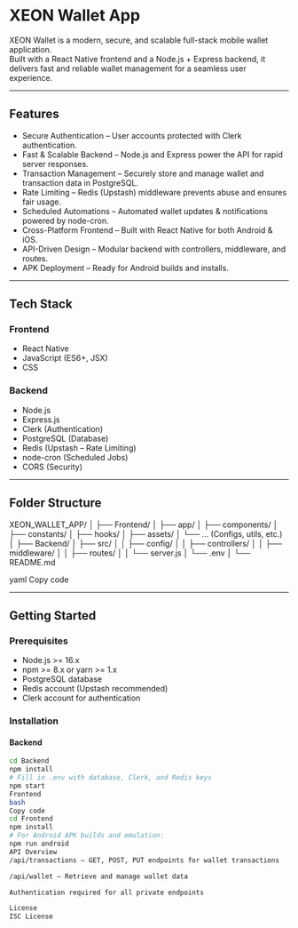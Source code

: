 # XEON Wallet App  

XEON Wallet is a modern, secure, and scalable full-stack mobile wallet application.  
Built with a React Native frontend and a Node.js + Express backend, it delivers fast and reliable wallet management for a seamless user experience.  

---

## Features  

- Secure Authentication – User accounts protected with Clerk authentication.  
- Fast & Scalable Backend – Node.js and Express power the API for rapid server responses.  
- Transaction Management – Securely store and manage wallet and transaction data in PostgreSQL.  
- Rate Limiting – Redis (Upstash) middleware prevents abuse and ensures fair usage.  
- Scheduled Automations – Automated wallet updates & notifications powered by node-cron.  
- Cross-Platform Frontend – Built with React Native for both Android & iOS.  
- API-Driven Design – Modular backend with controllers, middleware, and routes.  
- APK Deployment – Ready for Android builds and installs.  

---

## Tech Stack  

### Frontend  
- React Native  
- JavaScript (ES6+, JSX)  
- CSS  

### Backend  
- Node.js  
- Express.js  
- Clerk (Authentication)  
- PostgreSQL (Database)  
- Redis (Upstash – Rate Limiting)  
- node-cron (Scheduled Jobs)  
- CORS (Security)  

---

## Folder Structure  

XEON_WALLET_APP/
│
├── Frontend/
│ ├── app/
│ ├── components/
│ ├── constants/
│ ├── hooks/
│ ├── assets/
│ └── ... (Configs, utils, etc.)
│
├── Backend/
│ ├── src/
│ │ ├── config/
│ │ ├── controllers/
│ │ ├── middleware/
│ │ ├── routes/
│ │ └── server.js
│ └── .env
│
└── README.md

yaml
Copy code

---

## Getting Started  

### Prerequisites  
- Node.js >= 16.x  
- npm >= 8.x or yarn >= 1.x  
- PostgreSQL database  
- Redis account (Upstash recommended)  
- Clerk account for authentication  

### Installation  

#### Backend  
```bash
cd Backend
npm install
# Fill in .env with database, Clerk, and Redis keys
npm start
Frontend
bash
Copy code
cd Frontend
npm install
# For Android APK builds and emulation:
npm run android
API Overview
/api/transactions – GET, POST, PUT endpoints for wallet transactions

/api/wallet – Retrieve and manage wallet data

Authentication required for all private endpoints

License
ISC License

